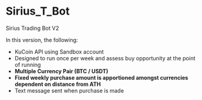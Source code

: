 # Sirius_T_Bot
Sirius Trading Bot V2

In this version, the following:
- KuCoin API using Sandbox account
- Designed to run once per week and assess buy opportunity at the point of running
- **Multiple Currency Pair (BTC / USDT)**
- **Fixed weekly purchase amount is apportioned amongst currencies dependent on distance from ATH**
- Text message sent when purchase is made
